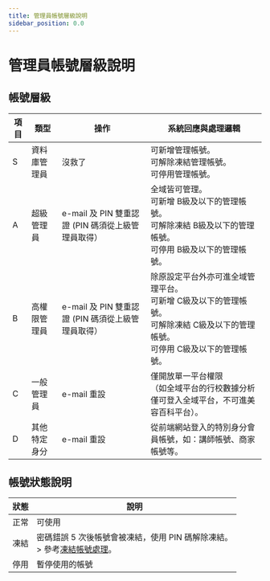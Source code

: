```yaml
---
title: 管理員帳號層級說明
sidebar_position: 0.0
---
```


# 管理員帳號層級說明

## 帳號層級

| 項目 | 類型         | 操作                                               | 系統回應與處理邏輯                                                                                                                           |
| ---- | ------------ | -------------------------------------------------- | -------------------------------------------------------------------------------------------------------------------------------------------- |
| S    | 資料庫管理員 | 沒救了                                             | 可新增管理帳號。<br />可解除凍結管理帳號。<br />可停用管理帳號。                                                                             |
| A    | 超級管理員   | e-mail 及 PIN 雙重認證 (PIN 碼須從上級管理員取得） | 全域皆可管理。<br />可新增 B級及以下的管理帳號。<br />可解除凍結 B級及以下的管理帳號。<br />可停用 B級及以下的管理帳號。                     |
| B    | 高權限管理員 | e-mail 及 PIN 雙重認證 (PIN 碼須從上級管理員取得） | 除原設定平台外亦可進全域管理平台。<br />可新增 C級及以下的管理帳號。<br />可解除凍結 C級及以下的管理帳號。<br />可停用 C級及以下的管理帳號。 |
| C    | 一般管理員   | e-mail 重設                                        | 僅開放單一平台權限<br/>（如全域平台的行校數據分析僅可登入全域平台，不可進美容百科平台）。                                                    |
| D    | 其他特定身分 | e-mail 重設                                        | 從前端網站登入的特別身分會員帳號，如：講師帳號、商家帳號等。                                                                                 |

## 帳號狀態說明

| 狀態 | 說明                                                                                                        |
| ---- | ----------------------------------------------------------------------------------------------------------- |
| 正常 | 可使用                                                                                                      |
| 凍結 | 密碼錯誤 5 次後帳號會被凍結，使用 PIN 碼解除凍結。<br /> > 參考[凍結帳號處理](../account/lock-account.md)。 |
| 停用 | 暫停使用的帳號                                                                                              |
